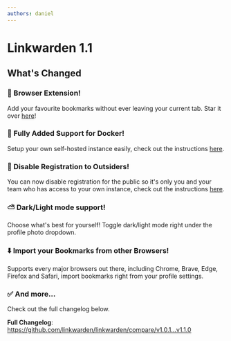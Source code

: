```yaml
---
authors: daniel
---
```


# Linkwarden 1.1

## What's Changed

### 🧩 Browser Extension!

Add your favourite bookmarks without ever leaving your current tab. Star it over [here](https://github.com/linkwarden/browser-extension)!

### 🐳 Fully Added Support for Docker!

Setup your own self-hosted instance easily, check out the instructions [here](https://docs.linkwarden.app/self-hosting/installation).

### 🚫 Disable Registration to Outsiders!

You can now disable registration for the public so it's only you and your team who has access to your own instance, check out the instructions [here](https://docs.linkwarden.app/self-hosting/environment-variables).

### ⛅️ Dark/Light mode support!

Choose what's best for yourself! Toggle dark/light mode right under the profile photo dropdown.

### ⬇️ Import your Bookmarks from other Browsers!

Supports every major browsers out there, including Chrome, Brave, Edge, Firefox and Safari, import bookmarks right from your profile settings.

### ✅ And more...

Check out the full changelog below.

**Full Changelog**: https://github.com/linkwarden/linkwarden/compare/v1.0.1...v1.1.0
